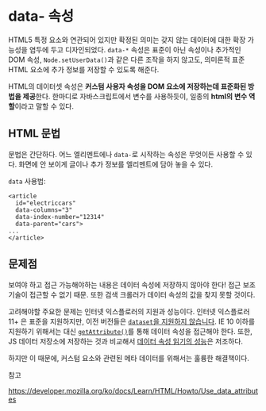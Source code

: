 # data- 속성

HTML5 특정 요소와 연관되어 있지만 확정된 의미는 갖지 않는 데이터에 대한 확장 가능성을 염두에 두고 디자인되었다. `data-*` 속성은 표준이 아닌 속성이나 추가적인 DOM 속성, `Node.setUserData()`과 같은 다른 조작을 하지 않고도, 의미론적 표준 HTML 요소에 추가 정보를 저장할 수 있도록 해준다.

HTML의 데이터셋 속성은 **커스텀 사용자 속성을 DOM 요소에 저장하는데 표준화된 방법을 제공**한다. 한마디로 자바스크립트에서 변수를 사용하듯이, 일종의 **html의 변수 역할**이라고 말할 수 있다.

## HTML 문법

문법은 간단하다. 어느 엘리멘트에나 `data-`로 시작하는 속성은 무엇이든 사용할 수 있다. 화면에 안 보이게 글이나 추가 정보를 엘리멘트에 담아 놓을 수 있다. 

`data` 사용법:

```
<article
  id="electriccars"
  data-columns="3"
  data-index-number="12314"
  data-parent="cars">
...
</article>
```



## 문제점

보여야 하고 접근 가능해야하는 내용은 데이터 속성에 저장하지 않아야 한다! 접근 보조 기술이 접근할 수 없기 때문. 또한 검색 크롤러가 데이터 속성의 값을 찾지 못할 것이다.

고려해야할 주요한 문제는 인터넷 익스플로러의 지원과 성능이다. 인터넷 익스플로러11+ 은 표준을 지원하지만, 이전 버전들은 [`dataset`을 지원하지 않습니다](http://caniuse.com/#feat=dataset). IE 10 이하를 지원하기 위해서는 대신 [`getAttribute()`](https://developer.mozilla.org/ko/docs/Web/API/Element/getAttribute)를 통해 데이터 속성을 접근해야 한다. 또한, JS 데이터 저장소에 저장하는 것과 비교해서 [데이터 속성 읽기의 성능](http://jsperf.com/data-dataset)은 저조하다.

하지만 이 때문에, 커스텀 요소와 관련된 메타 데이터를 위해서는 훌륭한 해결책이다.



참고

https://developer.mozilla.org/ko/docs/Learn/HTML/Howto/Use_data_attributes